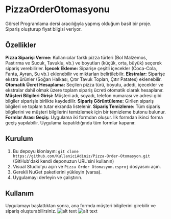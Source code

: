 # PizzaOrderOtomasyonu
 Görsel Programlama dersi aracılığıyla yapmış olduğum basit bir proje. Sipariş oluşturup fiyat  bilgisi veriyor. 

 ## Özellikler
  **Pizza Siparişi Verme:** Kullanıcılar farklı pizza türleri (Bol Malzemos, Pastırma ve Sucuk, Tavuklu, vb.) ve boyutları (küçük, orta, büyük) seçerek sipariş verebilirler.
  **İçecek Ekleme:** Siparişe çeşitli içecekler (Coca-Cola, Fanta, Ayran, Su vb.) eklenebilir ve miktarları belirtilebilir.
  **Ekstralar:** Siparişe ekstra ürünler (Soğan Halkası, Çıtır Tavuk Topları, Çıtır Patates) eklenebilir.
  **Otomatik Ücret Hesaplama:** Seçilen pizza türü, boyutu, adedi, içecekler ve ekstralar dahil olmak üzere toplam sipariş ücreti otomatik olarak hesaplanır.
  **Müşteri Bilgileri Girişi:** Müşteri adı, soyadı, telefon numarası ve adresi gibi bilgiler siparişle birlikte kaydedilir.
  **Sipariş Görüntüleme:** Girilen sipariş bilgileri ve toplam tutar ekranda listelenir.
  **Sipariş Temizleme:** Tüm sipariş bilgilerini ve müşteri bilgilerini temizlemek için bir temizleme butonu bulunur.
  **Formlar Arası Geçiş:** Uygulama iki formdan oluşur. İlk formdan ikinci forma geçiş yapılabilir. Uygulama kapatıldığında tüm formlar kapanır.

## Kurulum
1.  Bu depoyu klonlayın: `git clone https://github.com/KullaniciAdiniz/Pizza-Order-Otomasyon.git` (GitHub'daki kendi deponuzun URL'sini kullanın)
2.  Visual Studio'yu açın ve `Pizza Order Otomasyon.csproj` dosyasını açın.
3.  Gerekli NuGet paketlerini yükleyin (varsa).
4.  Uygulamayı derleyin ve çalıştırın.

## Kullanım
Uygulamayı başlattıktan sonra, ana formda müşteri bilgilerini girebilir ve sipariş oluşturabilirsiniz.
![alt text](image.png)
![alt text](image-1.png)
